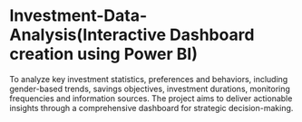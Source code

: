 # Investment-Data-Analysis(Interactive Dashboard creation using Power BI)
To analyze key investment statistics, preferences and behaviors, including gender-based trends, savings objectives, investment durations, monitoring frequencies and information sources. The project aims to deliver actionable insights through a comprehensive dashboard for strategic decision-making.
